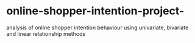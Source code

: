 # online-shopper-intention-project-
analysis of online shopper intention behaviour using univariate, bivariate and linear relationship methods
